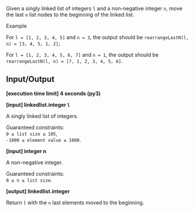 Given a singly linked list of integers `l` and a non-negative integer `n`, move the last `n` list nodes to the beginning of the linked list.

Example

For `l = [1, 2, 3, 4, 5]` and `n = 3`, the output should be
`rearrangeLastN(l, n) = [3, 4, 5, 1, 2]`;


For `l = [1, 2, 3, 4, 5, 6, 7]` and `n = 1`, the output should be
`rearrangeLastN(l, n) = [7, 1, 2, 3, 4, 5, 6]`.


## Input/Output

**[execution time limit] 4 seconds (py3)**

**[input] linkedlist.integer `l`**

A singly linked list of integers.

Guaranteed constraints:<br>
`0 ≤ list size ≤ 105`,<br>
`-1000 ≤ element value ≤ 1000`.

**[input] integer n**

A non-negative integer.

Guaranteed constraints:<br>
`0 ≤ n ≤ list size`.

**[output] linkedlist.integer**

Return `l` with the `n` last elements moved to the beginning.
